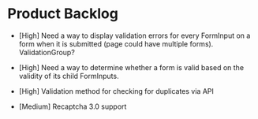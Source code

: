 # Product Backlog
* [High] Need a way to display validation errors for every FormInput on a form when it is submitted (page could have multiple forms). ValidationGroup?
* [High] Need a way to determine whether a form is valid based on the validity of its child FormInputs.

* [High] Validation method for checking for duplicates via API
* [Medium] Recaptcha 3.0 support
